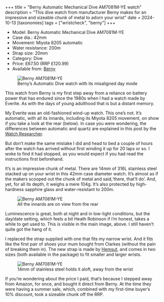 +++
title = "Berny Automatic Mechanical Dive AM7081M-YE watch"
description = "This dive watch from manufacturer Berny makes for an impressive and sizeable chunk of metal to adorn your wrist"
date = 2024-10-13
[taxonomies]
tags = ["wristcheck", "berny"]
+++

- Model: Berny Automatic Mechanical Dive AM7081M-YE
- Case dia.: 42mm
- Movement: Miyota 8205 automatic 
- Water resistance: 200m
- Strap size: 20mm 
- Category: Dive
- Price: £67.50 (RRP £120.99) 
- Available from: [Berny](https://www.bernywatch.com/?ref=ihzqtbbh)

<figure>
        <img src="berny-automatic-dive-AM7081M-YE-watch-1.jpg" srcset="berny-automatic-dive-AM7081M-YE-watch-1.jpg 1024w, berny-automatic-dive-AM7081M-YE-watch-1.avif 1024w, berny-automatic-dive-AM7081M-YE-watch-1.heic 1024w, image.webp 1024w" alt="Berny AM7081M-YE" />
        <figcaption>Berny’s Automatic Dive watch with its misaligned day mode</figcaption>
</figure>

This watch from Berny is my first step away from a reliance on battery power that has endured since the 1980s when I had a watch made by Everite. As with the days of young adulthood that is but a distant memory.

My Everite was an old-fashioned wind-up watch. This one’s not. It’s automatic, with all its innards, including its Miyota 8205 movement, on show if you take a look at the rear (below). In case you were wondering, the differences between automatic and quartz are explained in this post by the [Watch Researcher](https://www.watchresearcher.com/quartz-vs-automatic-watch/).

But don’t make the same mistake I did and head to bed a couple of hours after the watch has arrived without first winding it up for 20 laps or so. I woke to find it had stopped, as you would expect if you had read the instructions first beforehand.

It’s is an impressive chunk of metal. There are 14mm of 316L stainless steel stacked up on your wrist in this 42mm case diameter watch. It’s almost as if the makers scooped out the chunk of metal and said,‘there, that’ll do’. And, yet, for all its depth, it weighs a mere 104g. It’s also protected by high-hardness sapphire glass and water-resistant to 200m.

<figure>
        <img src="berny-automatic-dive-AM7081M-YE-watch-2.jpg" srcset="berny-automatic-dive-AM7081M-YE-watch-2.jpg 1024w, berny-automatic-dive-AM7081M-YE-watch-2.avif 1024w, berny-automatic-dive-AM7081M-YE-watch-2.heic 1024w, berny-automatic-dive-AM7081M-YE-watch-2.webp 1024w" alt="Berny AM7081M-YE" />
        <figcaption>All the innards are on view from the rear</figcaption>
</figure>

Luminescence is great, both at night and in low-light conditions, but the day/date setting, which feels a bit Heath Robinson if I’m honest, takes a while to get used to. This is visible in the main image, above. I still haven’t quite got the hang of it.

I replaced the strap supplied with one that fits my narrow wrist. And it fits like the first pair of shoes your mum bought from Clarkes (without the pain of breaking them in). The new strap is made by [Hemsut](https://amzn.to/3X9G54k), and comes in two sizes (both available in the package) to fit smaller and larger wrists.

<figure>
        <img src="berny-automatic-dive-AM7081M-YE-watch-3.jpg" srcset="berny-automatic-dive-AM7081M-YE-watch-3.jpg 1024w, berny-automatic-dive-AM7081M-YE-watch-3.avif 1024w, berny-automatic-dive-AM7081M-YE-watch-3.heic 1024w, berny-automatic-dive-AM7081M-YE-watch-3.webp 1024w" alt="Berny AM7081M-YE" />
        <figcaption>14mm of stainless steel holds it aloft, away from the wrist</figcaption>
</figure>

If you’re wondering about the price I paid, that’s because I stepped away from Amazon, for once, and bought it direct from Berny. At the time they were having a summer sale, which, combined with my first-time buyer’s 10% discount, took a sizeable chunk off the RRP.